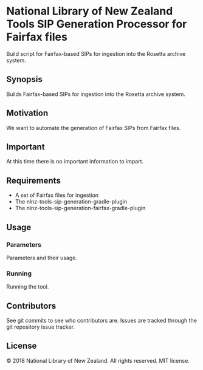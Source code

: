 # National Library of New Zealand Tools SIP Generation Processor for Fairfax files

Build script for Fairfax-based SIPs for ingestion into the Rosetta archive system.

## Synopsis

Builds Fairfax-based SIPs for ingestion into the Rosetta archive system.

## Motivation

We want to automate the generation of Fairfax SIPs from Fairfax files.

## Important

At this time there is no important information to impart.

## Requirements

- A set of Fairfax files for ingestion
- The nlnz-tools-sip-generation-gradle-plugin
- The nlnz-tools-sip-generation-fairfax-gradle-plugin

## Usage

### Parameters

Parameters and their usage.

### Running

Running the tool.

## Contributors

See git commits to see who contributors are. Issues are tracked through the git repository issue tracker.

## License

&copy; 2018 National Library of New Zealand. All rights reserved. MIT license.

